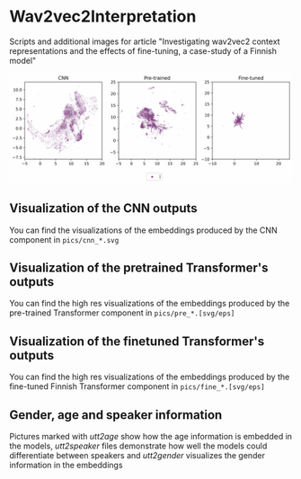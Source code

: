 # Wav2vec2Interpretation
Scripts and additional images for article "Investigating wav2vec2 context representations and the effects of fine-tuning, a case-study of a Finnish model"

![Animated picture of the visual interpretation](pics/umap_3_per_char.gif)

## Visualization of the CNN outputs

You can find the visualizations of the embeddings produced by the CNN component in `pics/cnn_*.svg`

## Visualization of the pretrained Transformer's outputs

You can find the high res visualizations of the embeddings produced by the pre-trained Transformer component in `pics/pre_*.[svg/eps]`

## Visualization of the finetuned Transformer's outputs

You can find the high res visualizations of the embeddings produced by the fine-tuned Finnish Transformer component in `pics/fine_*.[svg/eps]`

## Gender, age and speaker information

Pictures marked with _utt2age_ show how the age information is embedded in the models, _utt2speaker_ files demonstrate how well the models could differentiate between speakers and _utt2gender_ visualizes the gender information in the embeddings
